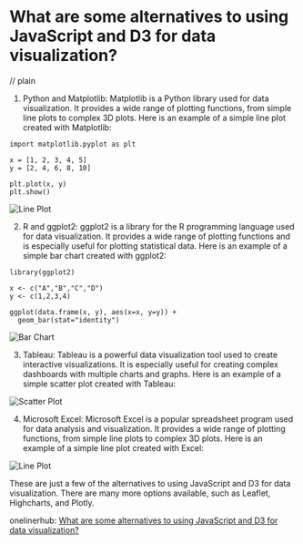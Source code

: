 # What are some alternatives to using JavaScript and D3 for data visualization?
// plain

1. Python and Matplotlib: Matplotlib is a Python library used for data visualization. It provides a wide range of plotting functions, from simple line plots to complex 3D plots. Here is an example of a simple line plot created with Matplotlib:

```
import matplotlib.pyplot as plt

x = [1, 2, 3, 4, 5]
y = [2, 4, 6, 8, 10]

plt.plot(x, y)
plt.show()
```

![Line Plot](https://i.imgur.com/6uWk8Qf.png)

2. R and ggplot2: ggplot2 is a library for the R programming language used for data visualization. It provides a wide range of plotting functions and is especially useful for plotting statistical data. Here is an example of a simple bar chart created with ggplot2:

```
library(ggplot2)

x <- c("A","B","C","D")
y <- c(1,2,3,4)

ggplot(data.frame(x, y), aes(x=x, y=y)) +
  geom_bar(stat="identity")
```

![Bar Chart](https://i.imgur.com/aJYxkLz.png)

3. Tableau: Tableau is a powerful data visualization tool used to create interactive visualizations. It is especially useful for creating complex dashboards with multiple charts and graphs. Here is an example of a simple scatter plot created with Tableau:

![Scatter Plot](https://i.imgur.com/y9u9p5h.png)

4. Microsoft Excel: Microsoft Excel is a popular spreadsheet program used for data analysis and visualization. It provides a wide range of plotting functions, from simple line plots to complex 3D plots. Here is an example of a simple line plot created with Excel:

![Line Plot](https://i.imgur.com/Vq6G4pv.png)

These are just a few of the alternatives to using JavaScript and D3 for data visualization. There are many more options available, such as Leaflet, Highcharts, and Plotly.

onelinerhub: [What are some alternatives to using JavaScript and D3 for data visualization?](https://onelinerhub.com/javascript-d3/what-are-some-alternatives-to-using-javascript-and-d--for-data-visualization)